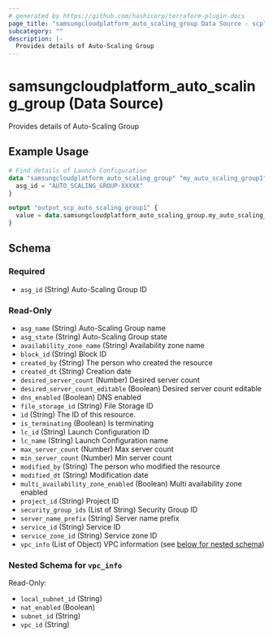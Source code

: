 ```yaml
---
# generated by https://github.com/hashicorp/terraform-plugin-docs
page_title: "samsungcloudplatform_auto_scaling_group Data Source - scp"
subcategory: ""
description: |-
  Provides details of Auto-Scaling Group
---
```


# samsungcloudplatform_auto_scaling_group (Data Source)

Provides details of Auto-Scaling Group

## Example Usage

```terraform
# Find details of Launch Configuration
data "samsungcloudplatform_auto_scaling_group" "my_auto_scaling_group1" {
  asg_id = "AUTO_SCALING_GROUP-XXXXX"
}

output "output_scp_auto_scaling_group1" {
  value = data.samsungcloudplatform_auto_scaling_group.my_auto_scaling_group1
}
```

<!-- schema generated by tfplugindocs -->
## Schema

### Required

- `asg_id` (String) Auto-Scaling Group ID

### Read-Only

- `asg_name` (String) Auto-Scaling Group name
- `asg_state` (String) Auto-Scaling Group state
- `availability_zone_name` (String) Availability zone name
- `block_id` (String) Block ID
- `created_by` (String) The person who created the resource
- `created_dt` (String) Creation date
- `desired_server_count` (Number) Desired server count
- `desired_server_count_editable` (Boolean) Desired server count editable
- `dns_enabled` (Boolean) DNS enabled
- `file_storage_id` (String) File Storage ID
- `id` (String) The ID of this resource.
- `is_terminating` (Boolean) Is terminating
- `lc_id` (String) Launch Configuration ID
- `lc_name` (String) Launch Configuration name
- `max_server_count` (Number) Max server count
- `min_server_count` (Number) Min server count
- `modified_by` (String) The person who modified the resource
- `modified_dt` (String) Modification date
- `multi_availability_zone_enabled` (Boolean) Multi availability zone enabled
- `project_id` (String) Project ID
- `security_group_ids` (List of String) Security Group ID
- `server_name_prefix` (String) Server name prefix
- `service_id` (String) Service ID
- `service_zone_id` (String) Service zone ID
- `vpc_info` (List of Object) VPC information (see [below for nested schema](#nestedatt--vpc_info))

<a id="nestedatt--vpc_info"></a>
### Nested Schema for `vpc_info`

Read-Only:

- `local_subnet_id` (String)
- `nat_enabled` (Boolean)
- `subnet_id` (String)
- `vpc_id` (String)


